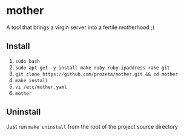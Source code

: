# mother

A tool that brings a virgin server into a fertile motherhood ;)

## Install

1. ```sudo bash```
2. ```sudo apt-get -y install make ruby ruby-ipaddress rake git```
3. ```git clone https://github.com/prozeta/mother.git && cd mother```
4. ```make install```
5. ```vi /etc/mother.yaml```
6. ```mother```

## Uninstall

Just run ```make uninstall``` from the root of the project source directory